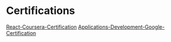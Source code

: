 # Certifications

[React-Coursera-Certification](IBM-Coursera-React-Redux-Certificate.pdf)
[Applications-Development-Google-Certification](Google-Desarrollo-de-Apps-Certificate.pdf)
